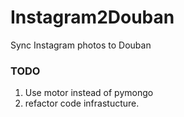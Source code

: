 # Instagram2Douban
Sync Instagram photos to Douban

### TODO
1. Use motor instead of pymongo
2. refactor code infrastucture.
